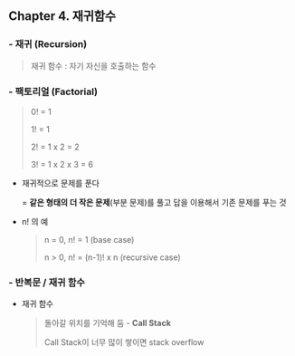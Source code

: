 ## Chapter 4. 재귀함수

### - 재귀 (Recursion)

> 재귀 함수 : 자기 자신을 호출하는 함수

### - 팩토리얼 (Factorial)

> 0! = 1
>
> 1! = 1
>
> 2! = 1 x 2 = 2
>
> 3! = 1 x 2 x 3 = 6

- 재귀적으로 문제를 푼다

  = **같은 형태의 더 작은 문제**(부분 문제)를 풀고 답을 이용해서 기존 문제를 푸는 것

- n! 의 예

  > n = 0, n! = 1 (base case)
  >
  > n > 0, n! = (n-1)! x n (recursive case)

### - 반복문 / 재귀 함수

- 재귀 함수

  > 돌아갈 위치를 기억해 둠 - **Call Stack**
  >
  > Call Stack이 너무 많이 쌓이면 stack overflow


